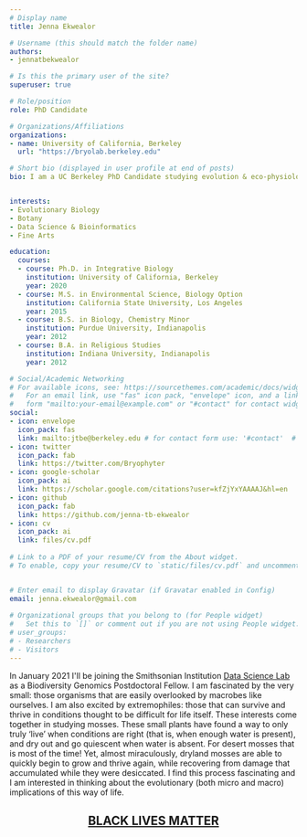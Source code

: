 ```yaml
---
# Display name
title: Jenna Ekwealor

# Username (this should match the folder name)
authors:
- jennatbekwealor

# Is this the primary user of the site?
superuser: true

# Role/position
role: PhD Candidate

# Organizations/Affiliations
organizations:
- name: University of California, Berkeley
  url: "https://bryolab.berkeley.edu"

# Short bio (displayed in user profile at end of posts)
bio: I am a UC Berkeley PhD Candidate studying evolution & eco-physiology of desiccation-tolerant desert mosses.


interests:
- Evolutionary Biology
- Botany
- Data Science & Bioinformatics
- Fine Arts

education:
  courses:
  - course: Ph.D. in Integrative Biology
    institution: University of California, Berkeley
    year: 2020
  - course: M.S. in Environmental Science, Biology Option
    institution: California State University, Los Angeles
    year: 2015
  - course: B.S. in Biology, Chemistry Minor
    institution: Purdue University, Indianapolis
    year: 2012
  - course: B.A. in Religious Studies
    institution: Indiana University, Indianapolis
    year: 2012

# Social/Academic Networking
# For available icons, see: https://sourcethemes.com/academic/docs/widgets/#icons
#   For an email link, use "fas" icon pack, "envelope" icon, and a link in the
#   form "mailto:your-email@example.com" or "#contact" for contact widget.
social:
- icon: envelope
  icon_pack: fas
  link: mailto:jtbe@berkeley.edu # for contact form use: '#contact'  # For a direct email link, use "mailto:test@example.org".
- icon: twitter
  icon_pack: fab
  link: https://twitter.com/Bryophyter
- icon: google-scholar
  icon_pack: ai
  link: https://scholar.google.com/citations?user=kfZjYxYAAAAJ&hl=en
- icon: github
  icon_pack: fab
  link: https://github.com/jenna-tb-ekwealor
- icon: cv
  icon_pack: ai
  link: files/cv.pdf
  
# Link to a PDF of your resume/CV from the About widget.
# To enable, copy your resume/CV to `static/files/cv.pdf` and uncomment the lines below.  


# Enter email to display Gravatar (if Gravatar enabled in Config)
email: jenna.ekwealor@gmail.com
  
# Organizational groups that you belong to (for People widget)
#   Set this to `[]` or comment out if you are not using People widget.  
# user_groups:
# - Researchers
# - Visitors
---
```




In January 2021 I'll be joining the Smithsonian Institution <a href="https://datascience.si.edu" target="_blank">Data Science Lab</a> as a Biodiversity Genomics Postdoctoral Fellow. I am fascinated by the very small: those organisms that are easily overlooked by macrobes like ourselves. I am also excited by extremophiles: those that can survive and thrive in conditions thought to be difficult for life itself. These interests come together in studying mosses. These small plants have found a way to only truly ‘live’ when conditions are right (that is, when enough water is present), and dry out and go quiescent when water is absent. For desert mosses that is most of the time! Yet, almost miraculously, dryland mosses are able to quickly begin to grow and thrive again, while recovering from damage that accumulated while they were desiccated. I find this process fascinating and I am interested in thinking about the evolutionary (both micro and macro) implications of this way of life.
<br>
<center><h2><a href="https://blacklivesmatter.com" target=:"_blank">BLACK LIVES MATTER</h2></center></a>

